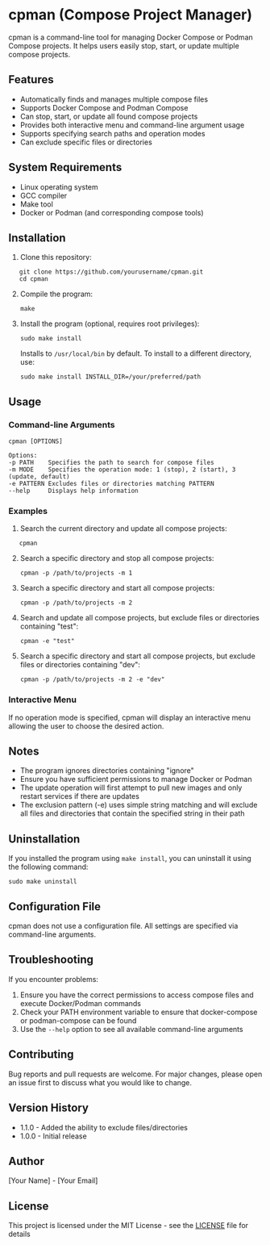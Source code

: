 # cpman (Compose Project Manager)

cpman is a command-line tool for managing Docker Compose or Podman Compose projects. It helps users easily stop, start, or update multiple compose projects.

## Features

- Automatically finds and manages multiple compose files
- Supports Docker Compose and Podman Compose
- Can stop, start, or update all found compose projects
- Provides both interactive menu and command-line argument usage
- Supports specifying search paths and operation modes
- Can exclude specific files or directories

## System Requirements

- Linux operating system
- GCC compiler
- Make tool
- Docker or Podman (and corresponding compose tools)

## Installation

1. Clone this repository:
```
   git clone https://github.com/yourusername/cpman.git
   cd cpman
   ```

2. Compile the program:
   ```
   make
   ```

3. Install the program (optional, requires root privileges):
   ```
   sudo make install
   ```

   Installs to `/usr/local/bin` by default. To install to a different directory, use:
   ```
   sudo make install INSTALL_DIR=/your/preferred/path
   ```

## Usage

### Command-line Arguments

   ```
cpman [OPTIONS]

Options:
  -p PATH    Specifies the path to search for compose files
  -m MODE    Specifies the operation mode: 1 (stop), 2 (start), 3 (update, default)
  -e PATTERN Excludes files or directories matching PATTERN
  --help     Displays help information
```

### Examples

1. Search the current directory and update all compose projects:
```
   cpman
   ```

2. Search a specific directory and stop all compose projects:
   ```
   cpman -p /path/to/projects -m 1
   ```

3. Search a specific directory and start all compose projects:
   ```
   cpman -p /path/to/projects -m 2
   ```

4. Search and update all compose projects, but exclude files or directories containing "test":
   ```
   cpman -e "test"
   ```

5. Search a specific directory and start all compose projects, but exclude files or directories containing "dev":
   ```
   cpman -p /path/to/projects -m 2 -e "dev"
   ```

### Interactive Menu

If no operation mode is specified, cpman will display an interactive menu allowing the user to choose the desired action.

## Notes

- The program ignores directories containing "ignore"
- Ensure you have sufficient permissions to manage Docker or Podman
- The update operation will first attempt to pull new images and only restart services if there are updates
- The exclusion pattern (-e) uses simple string matching and will exclude all files and directories that contain the specified string in their path

## Uninstallation

If you installed the program using `make install`, you can uninstall it using the following command:

   ```
sudo make uninstall
```

## Configuration File

cpman does not use a configuration file. All settings are specified via command-line arguments.

## Troubleshooting

If you encounter problems:
1. Ensure you have the correct permissions to access compose files and execute Docker/Podman commands
2. Check your PATH environment variable to ensure that docker-compose or podman-compose can be found
3. Use the `--help` option to see all available command-line arguments

## Contributing

Bug reports and pull requests are welcome. For major changes, please open an issue first to discuss what you would like to change.

## Version History

- 1.1.0 - Added the ability to exclude files/directories
- 1.0.0 - Initial release

## Author

[Your Name] - [Your Email]

## License

This project is licensed under the MIT License - see the [LICENSE](LICENSE) file for details